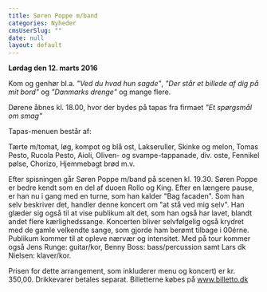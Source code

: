 ```yaml
---
title: Søren Poppe m/band
categories: Nyheder
cmsUserSlug: ""
date: null
layout: default
---
```


**Lørdag den 12. marts 2016**

Kom og genhør bl.a. *"Ved du hvad hun sagde"*, *"Der står et billede af dig på mit bord"* og *"Danmarks drenge"* og mange flere.

Dørene åbnes kl. 18.00, hvor der bydes på tapas fra firmaet *"Et spørgsmål om smag"*

Tapas-menuen består af: 

Tærte m/tomat, løg, kompot og blå ost, Lakseruller, Skinke og melon, Tomas Pesto, Rucola Pesto, Aioli, Oliven- og svampe-tappanade, div. oste, Fennikel pølse, Chorizo, Hjemmebagt brød m.v.

Efter spisningen går Søren Poppe m/band på scenen kl. 19.30. Søren Poppe er bedre kendt som en del af duoen Rollo og King. Efter en længere pause, er han nu i gang med en turne, som han kalder "Bag facaden". Som han selv beskriver det, handler denne koncert om "at stå ved mig selv". Han glæder sig også til at vise publikum alt det, som han også har lavet, blandt andet flere kærlighedssange. Koncerten bliver selvfølgelig også krydret med de gamle velkendte sange,  som gjorde ham berømt tilbage i 00érne. Publikum kommer til at opleve nærvær og intensitet. Med på tour kommer også Jens Runge: guitar/kor, Benny Boss: bass/percussion samt Lars dk Nielsen: klaver/kor. 

Prisen for dette arrangement, som inkluderer menu og koncert) er kr. 350,00. Drikkevarer betales separat. Billetterne købes på www.billetto.dk